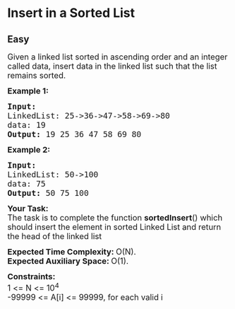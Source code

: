 # Insert in a Sorted List
## Easy 
<div class="problem-statement">
                <p></p><p><span style="font-size:18px">Given a linked list sorted in ascending order and an integer called data, insert&nbsp;data in the linked list such that the list remains sorted.</span></p>

<p><span style="font-size:18px"><strong>Example 1:</strong></span></p>

<pre><span style="font-size:18px"><strong>Input:
</strong>LinkedList: 25-&gt;36-&gt;47-&gt;58-&gt;69-&gt;80
data: 19
<strong>Output: </strong>19 25 36 47 58 69 80</span>
</pre>

<p><span style="font-size:18px"><strong>Example 2:</strong></span></p>

<pre><span style="font-size:18px"><strong>Input:
</strong>LinkedList: 50-&gt;100
data: 75
<strong>Output: </strong>50 75 100</span></pre>

<p><span style="font-size:18px"><strong>Your&nbsp;Task:</strong><br>
The task is to complete the function <strong>sortedInsert</strong>() which should insert the element in sorted Linked List and return the head of the linked list</span></p>

<p><span style="font-size:18px"><strong>Expected Time Complexity:&nbsp;</strong>O(N).<br>
<strong>Expected Auxiliary Space:&nbsp;</strong>O(1).</span></p>

<p><span style="font-size:18px"><strong>Constraints:</strong><br>
1 &lt;= N &lt;= 10<sup>4</sup><br>
-99999 &lt;= A[i] &lt;= 99999, for each valid i</span></p>

<p>&nbsp;</p>
 <p></p>
            </div>
